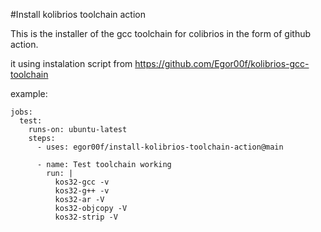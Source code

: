 #Install kolibrios toolchain action 

This is the installer of the gcc toolchain for colibrios in the form of github action.

it using instalation script from https://github.com/Egor00f/kolibrios-gcc-toolchain


example:
```
jobs:
  test:
    runs-on: ubuntu-latest
    steps:
      - uses: egor00f/install-kolibrios-toolchain-action@main

      - name: Test toolchain working
        run: |
          kos32-gcc -v
          kos32-g++ -v
          kos32-ar -V 
          kos32-objcopy -V
          kos32-strip -V
```